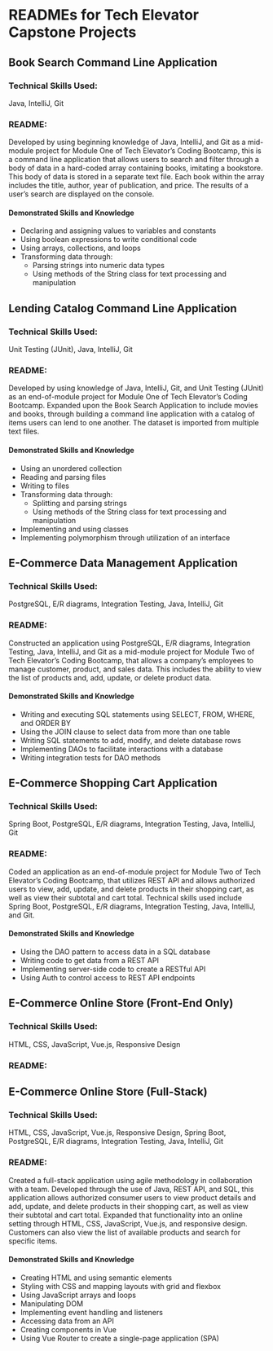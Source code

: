 ﻿# READMEs for Tech Elevator Capstone Projects

## Book Search Command Line Application
### Technical Skills Used: 
Java, IntelliJ, Git

### README:
Developed by using beginning knowledge of Java, IntelliJ, and Git as a mid-module project for Module One of Tech Elevator’s Coding Bootcamp, this is a command line application that allows users to search and filter through a body of data in a hard-coded array containing books, imitating a bookstore. This body of data is stored in a separate text file. Each book within the array includes the title, author, year of publication, and price. The results of a user’s search are displayed on the console.

#### Demonstrated Skills and Knowledge
* Declaring and assigning values to variables and constants
* Using boolean expressions to write conditional code
* Using arrays, collections, and loops
* Transforming data through:
   * Parsing strings into numeric data types
   * Using methods of the String class for text processing and manipulation


## Lending Catalog Command Line Application
### Technical Skills Used: 
Unit Testing (JUnit), Java, IntelliJ, Git

### README:
Developed by using knowledge of Java, IntelliJ, Git, and Unit Testing (JUnit) as an end-of-module project for Module One of Tech Elevator’s Coding Bootcamp. Expanded upon the Book Search Application to include movies and books, through building a command line application with a catalog of items users can lend to one another. The dataset is imported from multiple text files.

#### Demonstrated Skills and Knowledge
* Using an unordered collection
* Reading and parsing files
* Writing to files
* Transforming data through:
   * Splitting and parsing strings
   * Using methods of the String class for text processing and manipulation
* Implementing and using classes
* Implementing polymorphism through utilization of an interface


## E-Commerce Data Management Application
### Technical Skills Used: 
PostgreSQL, E/R diagrams, Integration Testing, Java, IntelliJ, Git

### README:
Constructed an application using PostgreSQL, E/R diagrams, Integration Testing, Java, IntelliJ, and Git as a mid-module project for Module Two of Tech Elevator’s Coding Bootcamp, that allows a company’s employees to manage customer, product, and sales data. This includes the ability to view the list of products and, add, update, or delete product data.

#### Demonstrated Skills and Knowledge
* Writing and executing SQL statements using SELECT, FROM, WHERE, and ORDER BY
* Using the JOIN clause to select data from more than one table
* Writing SQL statements to add, modify, and delete database rows
* Implementing DAOs to facilitate interactions with a database
* Writing integration tests for DAO methods

## E-Commerce Shopping Cart Application
### Technical Skills Used: 
Spring Boot, PostgreSQL, E/R diagrams, Integration Testing, Java, IntelliJ, Git

### README:
Coded an application as an end-of-module project for Module Two of Tech Elevator’s Coding Bootcamp, that utilizes REST API and allows authorized users to view, add, update, and delete products in their shopping cart, as well as view their subtotal and cart total. Technical skills used include Spring Boot, PostgreSQL, E/R diagrams, Integration Testing, Java, IntelliJ, and Git.

#### Demonstrated Skills and Knowledge
* Using the DAO pattern to access data in a SQL database
* Writing code to get data from a REST API
* Implementing server-side code to create a RESTful API
* Using Auth to control access to REST API endpoints

## E-Commerce Online Store (Front-End Only)
### Technical Skills Used: 
HTML, CSS, JavaScript, Vue.js, Responsive Design


### README:


## E-Commerce Online Store (Full-Stack)
### Technical Skills Used: 
HTML, CSS, JavaScript, Vue.js, Responsive Design, Spring Boot, PostgreSQL, E/R diagrams, Integration Testing, Java, IntelliJ, Git

### README:
Created a full-stack application using agile methodology in collaboration with a team. Developed through the use of Java, REST API, and SQL, this application allows authorized consumer users to view product details and add, update, and delete products in their shopping cart, as well as view their subtotal and cart total. Expanded that functionality into an online setting through HTML, CSS, JavaScript, Vue.js, and responsive design. Customers can also view the list of available products and search for specific items.

#### Demonstrated Skills and Knowledge
* Creating HTML and using semantic elements
* Styling with CSS and mapping layouts with grid and flexbox
* Using JavaScript arrays and loops
* Manipulating DOM
* Implementing event handling and listeners
* Accessing data from an API
* Creating components in Vue
* Using Vue Router to create a single-page application (SPA)
